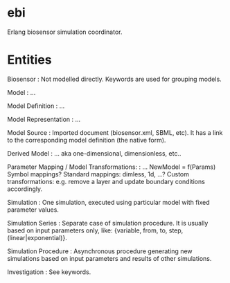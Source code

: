 ebi
===

Erlang biosensor simulation coordinator.



Entities
========


Biosensor
:   Not modelled directly. Keywords are used for grouping models.

Model
:   ...

Model Definition
:   ...

Model Representation
:   ...

Model Source
:   Imported document (biosensor.xml, SBML, etc). It has a link to
    the corresponding model definition (the native form).

Derived Model
:   ... aka one-dimensional, dimensionless, etc..

Parameter Mapping / Model Transformations:
:   ...
    NewModel = f(Params)
    Symbol mappings?
    Standard mappings: dimless, 1d, ...?
    Custom transformations: e.g. remove a layer and update boundary conditions accordingly.

Simulation
:   One simulation, executed using particular model with fixed parameter
    values.

Simulation Series
:   Separate case of simulation procedure. It is usually based on input
    parameters only, like: {variable, from, to, step, (linear|exponential)}.

Simulation Procedure
:   Asynchronous procedure generating new simulations based on input parameters
    and results of other simulations.

Investigation
:   See keywords.

